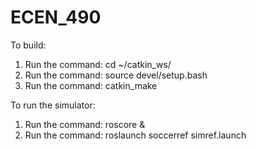 # ECEN_490

To build:
  1. Run the command:
    cd ~/catkin_ws/
  2. Run the command:
    source devel/setup.bash
  3. Run the command:
    catkin_make

To run the simulator:
  1. Run the command:
    roscore &
  2. Run the command: 
    roslaunch soccerref simref.launch
